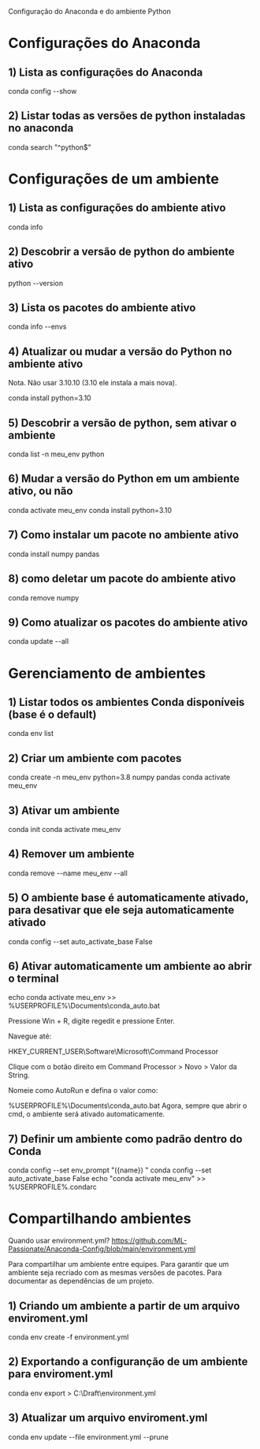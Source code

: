 Configuração do Anaconda e do ambiente Python

# Configurações do Anaconda 
 
## 1) Lista as configurações do Anaconda

conda config --show

## 2) Listar todas as versões de python instaladas no anaconda

conda search "^python$"

# Configurações de um ambiente

## 1) Lista as configurações do ambiente ativo

conda info

## 2) Descobrir a versão de python do ambiente ativo

python --version

## 3) Lista os pacotes do ambiente ativo

conda info --envs

## 4) Atualizar ou mudar a versão do Python no ambiente ativo 

Nota. Não usar 3.10.10 (3.10 ele instala a mais nova).

conda install python=3.10

## 5)  Descobrir a versão de python, sem ativar o ambiente

conda list -n meu_env python

## 6) Mudar a versão do Python em um ambiente ativo, ou não

conda activate meu_env
conda install python=3.10

## 7) Como instalar um pacote no ambiente ativo

conda install numpy pandas

## 8) como deletar um pacote do ambiente ativo

conda remove numpy

## 9) Como atualizar os pacotes do ambiente ativo

conda update --all

# Gerenciamento de ambientes

## 1) Listar todos os ambientes Conda disponíveis (base é o default)

conda env list

## 2) Criar um ambiente com pacotes

conda create -n meu_env python=3.8 numpy pandas
conda activate meu_env

## 3) Ativar um ambiente

conda init
conda activate meu_env

## 4) Remover um ambiente

conda remove --name meu_env --all

## 5) O ambiente base é automaticamente ativado, para desativar que ele seja automaticamente ativado

conda config --set auto_activate_base False

## 6) Ativar automaticamente um ambiente ao abrir o terminal

echo conda activate meu_env >> %USERPROFILE%\Documents\conda_auto.bat

Pressione Win + R, digite regedit e pressione Enter.

Navegue até:

HKEY_CURRENT_USER\Software\Microsoft\Command Processor

Clique com o botão direito em Command Processor > Novo > Valor da String.

Nomeie como AutoRun e defina o valor como:

%USERPROFILE%\Documents\conda_auto.bat
Agora, sempre que abrir o cmd, o ambiente será ativado automaticamente.

## 7) Definir um ambiente como padrão dentro do Conda

conda config --set env_prompt "({name}) "
conda config --set auto_activate_base False
echo "conda activate meu_env" >> %USERPROFILE%\.condarc

# Compartilhando ambientes

Quando usar environment.yml?
https://github.com/ML-Passionate/Anaconda-Config/blob/main/environment.yml

Para compartilhar um ambiente entre equipes.
Para garantir que um ambiente seja recriado com as mesmas versões de pacotes.
Para documentar as dependências de um projeto.

## 1) Criando um ambiente a partir de um arquivo enviroment.yml

conda env create -f environment.yml

## 2) Exportando a configuranção de um ambiente para enviroment.yml

conda env export > C:\Draft\environment.yml 

## 3) Atualizar um arquivo enviroment.yml

conda env update --file environment.yml --prune

